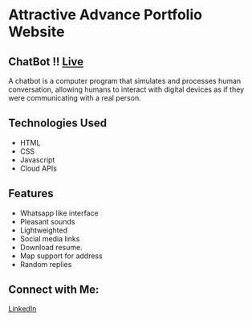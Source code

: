 # Attractive Advance Portfolio Website

## ChatBot !! [Live](https://gopoo23.github.io/Chit-Chat-with-Gourab/)

A chatbot is a computer program that simulates and processes human conversation, allowing humans to interact with digital devices as if they were communicating with a real person.

## Technologies Used

- HTML
- CSS
- Javascript
- Cloud APIs

## Features

- Whatsapp like interface
- Pleasant sounds
- Lightweighted
- Social media links
- Download resume.
- Map support for address
- Random replies

## Connect with Me:
[LinkedIn](https://www.linkedin.com/in/gourab-das23/)
